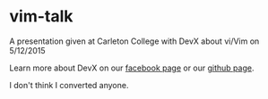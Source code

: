 # vim-talk
A presentation given at Carleton College with DevX about vi/Vim on 5/12/2015

Learn more about DevX on our [facebook page](https://www.facebook.com/carletondevx) or our [github page](https://github.com/CarletonDevX).

I don't think I converted anyone.
